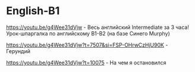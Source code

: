 # English-B1

https://youtu.be/g4Wee31dVjw - Весь английский Intermediate за 3 часа! Урок-шпаргалка по английскому B1-B2 (на базе Синего Murphy)

https://youtu.be/g4Wee31dVjw?t=7507&si=FSP-OHrwCzHjU90K - Герундий

https://youtu.be/g4Wee31dVjw?t=10075 - На чем я остановился
